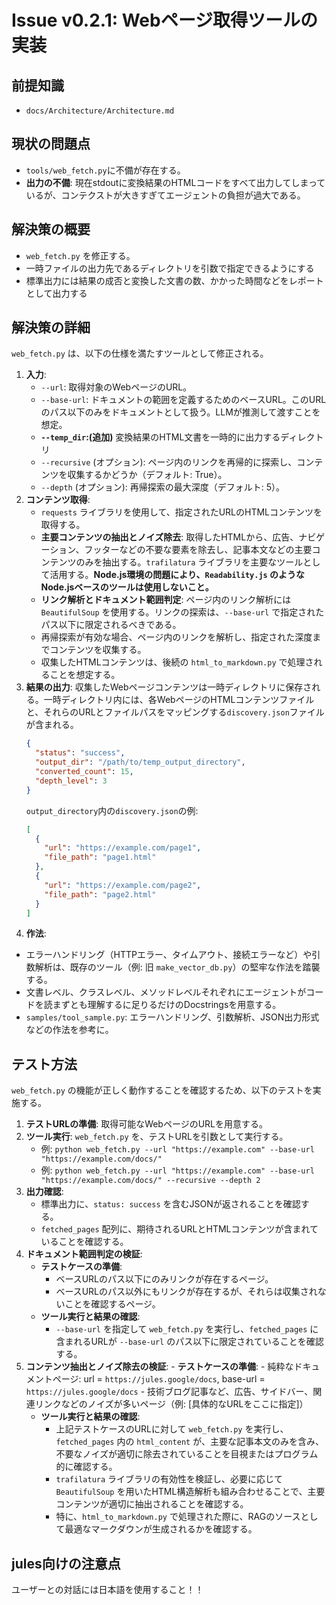 # Issue v0.2.1: Webページ取得ツールの実装

## 前提知識
- `docs/Architecture/Architecture.md`

## 現状の問題点
- `tools/web_fetch.py`に不備が存在する。
- **出力の不備**: 現在stdoutに変換結果のHTMLコードをすべて出力してしまっているが、コンテクストが大きすぎてエージェントの負担が過大である。

## 解決策の概要
- `web_fetch.py` を修正する。
- 一時ファイルの出力先であるディレクトリを引数で指定できるようにする　
- 標準出力には結果の成否と変換した文書の数、かかった時間などをレポートとして出力する

## 解決策の詳細
`web_fetch.py` は、以下の仕様を満たすツールとして修正される。

1.  **入力**:
    - `--url`: 取得対象のWebページのURL。
    - `--base-url`: ドキュメントの範囲を定義するためのベースURL。このURLのパス以下のみをドキュメントとして扱う。LLMが推測して渡すことを想定。
    - **`--temp_dir`:(追加)** 変換結果のHTML文書を一時的に出力するディレクトリ
    - `--recursive` (オプション): ページ内のリンクを再帰的に探索し、コンテンツを収集するかどうか（デフォルト: True）。
    - `--depth` (オプション): 再帰探索の最大深度（デフォルト: 5）。
2.  **コンテンツ取得**:
    - `requests` ライブラリを使用して、指定されたURLのHTMLコンテンツを取得する。
    - **主要コンテンツの抽出とノイズ除去**: 取得したHTMLから、広告、ナビゲーション、フッターなどの不要な要素を除去し、記事本文などの主要コンテンツのみを抽出する。`trafilatura` ライブラリを主要なツールとして活用する。**Node.js環境の問題により、`Readability.js` のようなNode.jsベースのツールは使用しないこと。**
    - **リンク解析とドキュメント範囲判定**: ページ内のリンク解析には `BeautifulSoup` を使用する。リンクの探索は、`--base-url` で指定されたパス以下に限定されるべきである。
    - 再帰探索が有効な場合、ページ内のリンクを解析し、指定された深度までコンテンツを収集する。
    - 収集したHTMLコンテンツは、後続の `html_to_markdown.py` で処理されることを想定する。
3.  **結果の出力**: 収集したWebページコンテンツは一時ディレクトリに保存される。一時ディレクトリ内には、各WebページのHTMLコンテンツファイルと、それらのURLとファイルパスをマッピングする`discovery.json`ファイルが含まれる。
    ```json
    {
      "status": "success",
      "output_dir": "/path/to/temp_output_directory",
      "converted_count": 15,
      "depth_level": 3
    }
    ```
    `output_directory`内の`discovery.json`の例:
    ```json
    [
      {
        "url": "https://example.com/page1",
        "file_path": "page1.html"
      },
      {
        "url": "https://example.com/page2",
        "file_path": "page2.html"
      }
    ]
    ```
4.  **作法**:
  - エラーハンドリング（HTTPエラー、タイムアウト、接続エラーなど）や引数解析は、既存のツール（例: 旧 `make_vector_db.py`）の堅牢な作法を踏襲する。
  - 文書レベル、クラスレベル、メソッドレベルそれぞれにエージェントがコードを読まずとも理解するに足りるだけのDocstringsを用意する。
  - `samples/tool_sample.py`: エラーハンドリング、引数解析、JSON出力形式などの作法を参考に。

## テスト方法
`web_fetch.py` の機能が正しく動作することを確認するため、以下のテストを実施する。

1.  **テストURLの準備**: 取得可能なWebページのURLを用意する。
2.  **ツール実行**: `web_fetch.py` を、テストURLを引数として実行する。
    - 例: `python web_fetch.py --url "https://example.com" --base-url "https://example.com/docs/"`
    - 例: `python web_fetch.py --url "https://example.com" --base-url "https://example.com/docs/" --recursive --depth 2`
3.  **出力確認**: 
    - 標準出力に、`status: success` を含むJSONが返されることを確認する。
    - `fetched_pages` 配列に、期待されるURLとHTMLコンテンツが含まれていることを確認する。
4.  **ドキュメント範囲判定の検証**:
    -   **テストケースの準備**:
        -   ベースURLのパス以下にのみリンクが存在するページ。
        -   ベースURLのパス以外にもリンクが存在するが、それらは収集されないことを確認するページ。
    -   **ツール実行と結果の確認**:
        -   `--base-url` を指定して `web_fetch.py` を実行し、`fetched_pages` に含まれるURLが `--base-url` のパス以下に限定されていることを確認する。
5.  **コンテンツ抽出とノイズ除去の検証**:
        -   **テストケースの準備**:
        -   純粋なドキュメントページ: url = `https://jules.google/docs`, base-url = `https://jules.google/docs`
        -   技術ブログ記事など、広告、サイドバー、関連リンクなどのノイズが多いページ（例: [具体的なURLをここに指定]）
    -   **ツール実行と結果の確認**:
        -   上記テストケースのURLに対して `web_fetch.py` を実行し、`fetched_pages` 内の `html_content` が、主要な記事本文のみを含み、不要なノイズが適切に除去されていることを目視またはプログラム的に確認する。
        -   `trafilatura` ライブラリの有効性を検証し、必要に応じて `BeautifulSoup` を用いたHTML構造解析も組み合わせることで、主要コンテンツが適切に抽出されることを確認する。
        -   特に、`html_to_markdown.py` で処理された際に、RAGのソースとして最適なマークダウンが生成されるかを確認する。

## jules向けの注意点
ユーザーとの対話には日本語を使用すること！！
